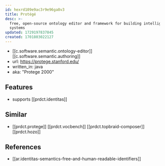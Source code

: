 ```yaml
---
id: hexrd109e9ac3r9e96ga8v3
title: Protégé
desc: >-
  free, open-source ontology editor and framework for building intelligent
  systems
updated: 1729197837845
created: 1701803022127
---
```



- [[c.software.semantic.ontology-editor]] [[c.software.semantic.authoring]]
- url: https://protege.stanford.edu/
- written_in: java
- aka: "Protege 2000"

## Features

- supports [[prdct.identitas]]

## Similar

- [[prdct.protege]] [[prdct.vocbench]] [[prdct.topbraid-composer]] [[prdct.hozo]]

## References

- [[ar.identitas-semantics-free-and-human-readable-identifiers]]